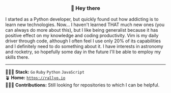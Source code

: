 <h3 align="center">👋 Hey there</h3>

I started as a Python developer, but quickly found out how addicting is to learn new technologies. Now... I haven't learned THAT much new ones (you can always do more about this), but I like being generalist because it has positive effect on my knowledge and coding productivity. Vim is my daily driver through code, although I often feel I use only 20% of its capabilities and I definitely need to do something about it. I have interests in astronomy and rocketry, so hopefully some day in the future I'll be able to employ my skills there.

---

👨🏻‍💻 **Stack:** `Go` `Ruby` `Python` `JavaScript`  
🪴 **Home:** [`https://rallyo.io`](https://rallyo.io)  
🏄🏽‍♂️ **Contributions:** Still looking for repositories to which I can be helpful.
